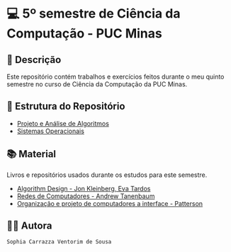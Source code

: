 # 💻 5º semestre de Ciência da Computação - PUC Minas

## 📃 Descrição

Este repositório contém trabalhos e exercícios feitos durante o meu quinto semestre no curso de Ciência da Computação da PUC Minas.

## 📑 Estrutura do Repositório

- [Projeto e Análise de Algoritmos](/Projeto_e_Analise_de_Algoritmos/)
- [Sistemas Operacionais](/Sistemas_Operacionais/)


## 📚 Material
Livros e repositórios usados durante os estudos para este semestre.

- [Algorithm Design - Jon Kleinberg, Eva Tardos](https://www.amazon.com.br/Algorithm-Design-Jon-Kleinberg/dp/0321295358)
- [Redes de Computadores - Andrew Tanenbaum](https://www.amazon.com/Artificial-Intelligence-A-Modern-Approach/dp/01346109971)
- [Organização e projeto de computadores a interface - Patterson](https://www.amazon.com.br/Algorithm-Design-Jon-Kleinberg/dp/0321295358)

## 👨‍💻 Autora

`Sophia Carrazza Ventorim de Sousa`
